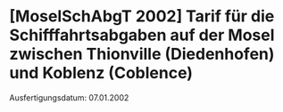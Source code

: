# [MoselSchAbgT 2002] Tarif für die Schifffahrtsabgaben auf der Mosel zwischen Thionville (Diedenhofen) und Koblenz (Coblence)

Ausfertigungsdatum: 07.01.2002

 